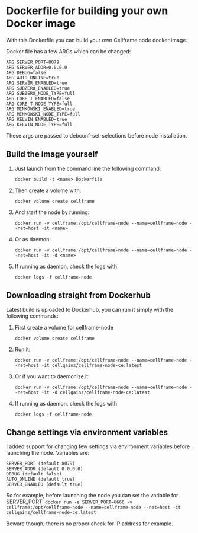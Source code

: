 # Dockerfile for building your own Docker image
With this Dockerfile you can build your own Cellframe node docker image.

Docker file has a few ARGs which can be changed:

    ARG SERVER_PORT=8079
    ARG SERVER_ADDR=0.0.0.0
    ARG DEBUG=false
    ARG AUTO_ONLINE=true
    ARG SERVER_ENABLED=true
    ARG SUBZERO_ENABLED=true
    ARG SUBZERO_NODE_TYPE=full
    ARG CORE_T_ENABLED=false
    ARG CORE_T_NODE_TYPE=full
    ARG MINKOWSKI_ENABLED=true
    ARG MINKOWSKI_NODE_TYPE=full
    ARG KELVIN_ENABLED=true
    ARG KELVIN_NODE_TYPE=full

These args are passed to debconf-set-selections before node installation.

## Build the image yourself
1. Just launch from the command line the following command:
    ```
    docker build -t <name> Dockerfile
    ```
2. Then create a volume with:
    ```
    docker volume create cellframe
    ```

3. And start the node by running:
    ```
    docker run -v cellframe:/opt/cellframe-node --name=cellframe-node --net=host -it <name>
    ```

4. Or as daemon:
    ```
    docker run -v cellframe:/opt/cellframe-node --name=cellframe-node --net=host -it -d <name>
    ```

5. If running as daemon, check the logs with
   ```
   docker logs -f cellframe-node
   ```

## Downloading straight from Dockerhub
Latest build is uploaded to Dockerhub, you can run it simply with the following commands:

1. First create a volume for cellframe-node
    ```
    docker volume create cellframe
    ```
2. Run it:
    ```
    docker run -v cellframe:/opt/cellframe-node --name=cellframe-node --net=host -it cellgainz/cellframe-node-ce:latest
    ```
3. Or if you want to daemonize it:
    ```
    docker run -v cellframe:/opt/cellframe-node --name=cellframe-node --net=host -it -d cellgainz/cellframe-node-ce:latest
    ```
4. If running as daemon, check the logs with
   ```
   docker logs -f cellframe-node
   ```

## Change settings via environment variables
I added support for changing few settings via environment variables before launching the node. Variables are:
    
    SERVER_PORT (default 8079)
    SERVER_ADDR (default 0.0.0.0)
    DEBUG (default false)
    AUTO_ONLINE (default true)
    SERVER_ENABLED (default true)

So for example, before launching the node you can set the variable for SERVER_PORT:
    ```
    docker run -e SERVER_PORT=6666 -v cellframe:/opt/cellframe-node --name=cellframe-node --net=host -it cellgainz/cellframe-node-ce:latest
    ```

Beware though, there is no proper check for IP address for example.